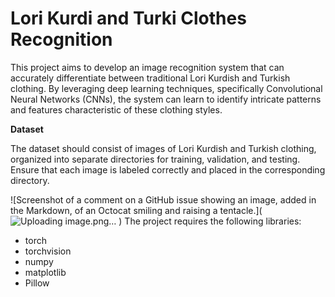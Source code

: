 # Lori Kurdi and Turki Clothes Recognition
This project aims to develop an image recognition system that can accurately differentiate between traditional Lori Kurdish and Turkish clothing. By leveraging deep learning techniques, specifically Convolutional Neural Networks (CNNs), the system can learn to identify intricate patterns and features characteristic of these clothing styles.

**Dataset**

The dataset should consist of images of Lori Kurdish and Turkish clothing, organized into separate directories for training, validation, and testing. Ensure that each image is labeled correctly and placed in the corresponding directory.

![Screenshot of a comment on a GitHub issue showing an image, added in the Markdown, of an Octocat smiling and raising a tentacle.](![Uploading image.png…]()
)
The project requires the following libraries:

- torch
- torchvision
- numpy
- matplotlib
- Pillow
